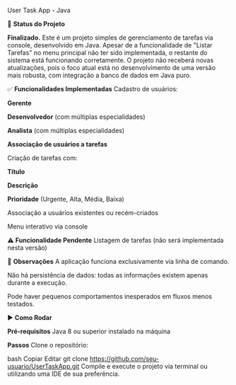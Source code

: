 User Task App - Java

📌 **Status do Projeto**

**Finalizado.**
Este é um projeto simples de gerenciamento de tarefas via console, desenvolvido em Java. Apesar de a funcionalidade de "Listar Tarefas" no menu principal não ter sido implementada, o restante do sistema está funcionando corretamente. O projeto não receberá novas atualizações, pois o foco atual está no desenvolvimento de uma versão mais robusta, com integração a banco de dados em Java puro.

✅ **Funcionalidades Implementadas**
Cadastro de usuários:

**Gerente**

**Desenvolvedor** (com múltiplas especialidades)

**Analista** (com múltiplas especialidades)

**Associação de usuários a tarefas**

Criação de tarefas com:

**Título**

**Descrição**

**Prioridade** (Urgente, Alta, Média, Baixa)

Associação a usuários existentes ou recém-criados

Menu interativo via console

⚠️ **Funcionalidade Pendente**
Listagem de tarefas (não será implementada nesta versão)

📝 **Observações**
A aplicação funciona exclusivamente via linha de comando.

Não há persistência de dados: todas as informações existem apenas durante a execução.

Pode haver pequenos comportamentos inesperados em fluxos menos testados.

▶️ **Como Rodar**

**Pré-requisitos**
Java 8 ou superior instalado na máquina

**Passos**
Clone o repositório:

bash
Copiar
Editar
git clone https://github.com/seu-usuario/UserTaskApp.git
Compile e execute o projeto via terminal ou utilizando uma IDE de sua preferência.

